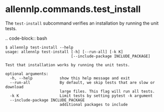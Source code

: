 # allennlp.commands.test_install

The ``test-install`` subcommand verifies
an installation by running the unit tests.

.. code-block:: bash

    $ allennlp test-install --help
    usage: allennlp test-install [-h] [--run-all] [-k K]
                                 [--include-package INCLUDE_PACKAGE]

    Test that installation works by running the unit tests.

    optional arguments:
      -h, --help            show this help message and exit
      --run-all             By default, we skip tests that are slow or download
                            large files. This flag will run all tests.
      -k K                  Limit tests by setting pytest -k argument
      --include-package INCLUDE_PACKAGE
                            additional packages to include

